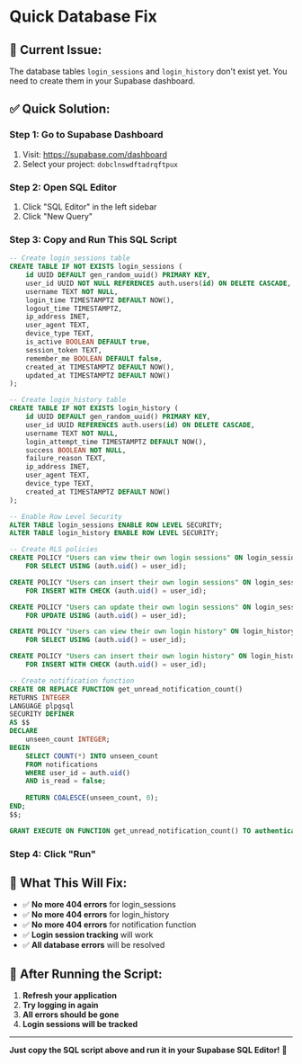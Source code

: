 # Quick Database Fix

## 🚨 **Current Issue:**
The database tables `login_sessions` and `login_history` don't exist yet. You need to create them in your Supabase dashboard.

## ✅ **Quick Solution:**

### **Step 1: Go to Supabase Dashboard**
1. Visit: https://supabase.com/dashboard
2. Select your project: `dobclnswdftadrqftpux`

### **Step 2: Open SQL Editor**
1. Click "SQL Editor" in the left sidebar
2. Click "New Query"

### **Step 3: Copy and Run This SQL Script**

```sql
-- Create login_sessions table
CREATE TABLE IF NOT EXISTS login_sessions (
    id UUID DEFAULT gen_random_uuid() PRIMARY KEY,
    user_id UUID NOT NULL REFERENCES auth.users(id) ON DELETE CASCADE,
    username TEXT NOT NULL,
    login_time TIMESTAMPTZ DEFAULT NOW(),
    logout_time TIMESTAMPTZ,
    ip_address INET,
    user_agent TEXT,
    device_type TEXT,
    is_active BOOLEAN DEFAULT true,
    session_token TEXT,
    remember_me BOOLEAN DEFAULT false,
    created_at TIMESTAMPTZ DEFAULT NOW(),
    updated_at TIMESTAMPTZ DEFAULT NOW()
);

-- Create login_history table
CREATE TABLE IF NOT EXISTS login_history (
    id UUID DEFAULT gen_random_uuid() PRIMARY KEY,
    user_id UUID REFERENCES auth.users(id) ON DELETE CASCADE,
    username TEXT NOT NULL,
    login_attempt_time TIMESTAMPTZ DEFAULT NOW(),
    success BOOLEAN NOT NULL,
    failure_reason TEXT,
    ip_address INET,
    user_agent TEXT,
    device_type TEXT,
    created_at TIMESTAMPTZ DEFAULT NOW()
);

-- Enable Row Level Security
ALTER TABLE login_sessions ENABLE ROW LEVEL SECURITY;
ALTER TABLE login_history ENABLE ROW LEVEL SECURITY;

-- Create RLS policies
CREATE POLICY "Users can view their own login sessions" ON login_sessions
    FOR SELECT USING (auth.uid() = user_id);

CREATE POLICY "Users can insert their own login sessions" ON login_sessions
    FOR INSERT WITH CHECK (auth.uid() = user_id);

CREATE POLICY "Users can update their own login sessions" ON login_sessions
    FOR UPDATE USING (auth.uid() = user_id);

CREATE POLICY "Users can view their own login history" ON login_history
    FOR SELECT USING (auth.uid() = user_id);

CREATE POLICY "Users can insert their own login history" ON login_history
    FOR INSERT WITH CHECK (auth.uid() = user_id);

-- Create notification function
CREATE OR REPLACE FUNCTION get_unread_notification_count()
RETURNS INTEGER
LANGUAGE plpgsql
SECURITY DEFINER
AS $$
DECLARE
    unseen_count INTEGER;
BEGIN
    SELECT COUNT(*) INTO unseen_count
    FROM notifications
    WHERE user_id = auth.uid()
    AND is_read = false;
    
    RETURN COALESCE(unseen_count, 0);
END;
$$;

GRANT EXECUTE ON FUNCTION get_unread_notification_count() TO authenticated;
```

### **Step 4: Click "Run"**

## 🎯 **What This Will Fix:**
- ✅ **No more 404 errors** for login_sessions
- ✅ **No more 404 errors** for login_history  
- ✅ **No more 404 errors** for notification function
- ✅ **Login session tracking** will work
- ✅ **All database errors** will be resolved

## 🚀 **After Running the Script:**
1. **Refresh your application**
2. **Try logging in again**
3. **All errors should be gone**
4. **Login sessions will be tracked**

---

**Just copy the SQL script above and run it in your Supabase SQL Editor!** 🚀
